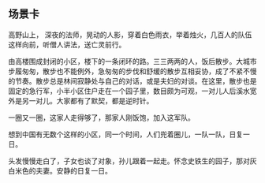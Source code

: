 ## 场景卡
高野山上， 深夜的法师，晃动的人影，穿着白色雨衣，举着烛火，几百人的队伍这样向前，听僧人讲法，送亡灵前行。

由高楼围成封闭的小区，楼下的一条闭环的路。三三两两的人，饭后散步。大城市步履匆匆，散步也不能例外，急匆匆的步伐和舒缓的散步互相妥协，成了不紧不慢的节奏。散步总是林间寂静处与自己的对话，或是夫妇的对谈。在这里，散步也是固定的急行军，小半小区住户走在一个园子里，数目颇为可观，一对儿人后溪水宽外是另一对儿。大家都有了默契，都是逆时针。

一圈又一圈，这家人走得够了，那家人刚饭饱，加入这军队。

想到中国有无数个这样的小区，同一个时间，人们兜着圈儿，一队一队，日复一日。

头发慢慢走白了，子女也谈了对象，孙儿跟着一起走。怀念史铁生的园子，那对灰白米色的夫妻。安静的日复一日。


